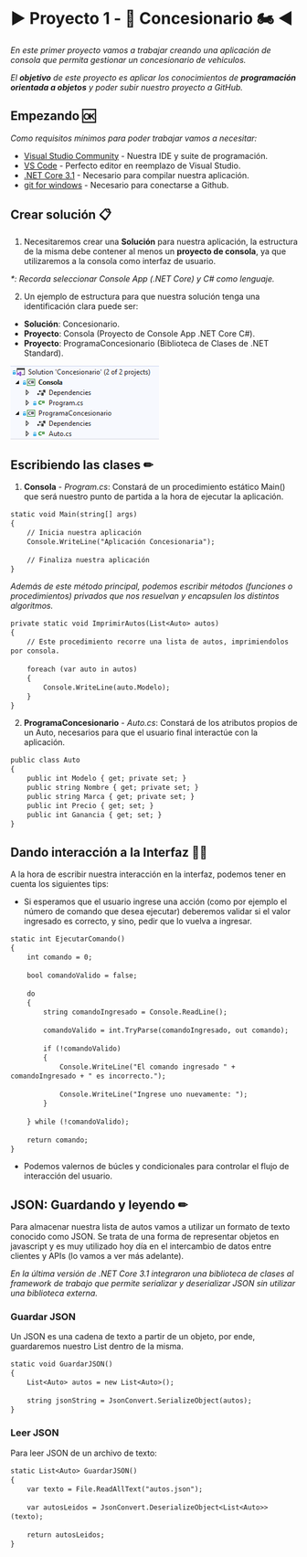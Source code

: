 # ▶ Proyecto 1 - 🚗 Concesionario 🏍 ◀

_En este primer proyecto vamos a trabajar creando una aplicación de consola que permita gestionar un concesionario de vehiculos._

_El **objetivo** de este proyecto es aplicar los conocimientos de **programación orientada a objetos** y poder subir nuestro proyecto a GitHub._

## Empezando 🆗

_Como requisitos mínimos para poder trabajar vamos a necesitar:_

* [Visual Studio Community](https://visualstudio.microsoft.com/es/vs/community/) - Nuestra IDE y suite de programación.
* [VS Code](http://www.dropwizard.io/1.0.2/docs/) - Perfecto editor en reemplazo de Visual Studio.
* [.NET Core 3.1](https://dotnet.microsoft.com/download/dotnet-core/3.1) - Necesario para compilar nuestra aplicación.
* [git for windows](https://gitforwindows.org/) - Necesario para conectarse a Github.

## Crear solución 📋

1. Necesitaremos crear una **Solución** para nuestra aplicación, la estructura de la misma debe contener al menos un **proyecto de consola**, ya que utilizaremos a la consola como interfaz de usuario.

_*: Recorda seleccionar Console App (.NET Core) y C# como lenguaje._

2. Un ejemplo de estructura para que nuestra solución tenga una identificación clara puede ser:

- **Solución**: Concesionario.
- **Proyecto**: Consola (Proyecto de Console App .NET Core C#).
- **Proyecto**: ProgramaConcesionario (Biblioteca de Clases de .NET Standard).

![Solution](img/solution.png)

## Escribiendo las clases ✏

1. **Consola** - _Program.cs_: Constará de un procedimiento estático Main() que será nuestro punto de partida a la hora de ejecutar la aplicación.


```
static void Main(string[] args)
{
    // Inicia nuestra aplicación 
    Console.WriteLine("Aplicación Concesionaria");

    // Finaliza nuestra aplicación
}
```

_Además de este método principal, podemos escribir métodos (funciones o procedimientos) privados que nos resuelvan y encapsulen los distintos algoritmos._

```
private static void ImprimirAutos(List<Auto> autos)
{
    // Este procedimiento recorre una lista de autos, imprimiendolos por consola.

    foreach (var auto in autos)
    {
        Console.WriteLine(auto.Modelo);
    }
}
```

2. **ProgramaConcesionario** - _Auto.cs_: Constará de los atributos propios de un Auto, necesarios para que el usuario final interactúe con la aplicación.

```
public class Auto
{
    public int Modelo { get; private set; }
    public string Nombre { get; private set; }
    public string Marca { get; private set; }
    public int Precio { get; set; }
    public int Ganancia { get; set; }
}
```

## Dando **interacción** a la **Interfaz** 🤵🏻

A la hora de escribir nuestra interacción en la interfaz, podemos tener en cuenta los siguientes tips:

- Si esperamos que el usuario ingrese una acción (como por ejemplo el número de comando que desea ejecutar) deberemos validar si el valor ingresado es correcto, y sino, pedir que lo vuelva a ingresar.

```
static int EjecutarComando()
{
    int comando = 0;

    bool comandoValido = false; 

    do
    {
        string comandoIngresado = Console.ReadLine();

        comandoValido = int.TryParse(comandoIngresado, out comando);
        
        if (!comandoValido)
        {
            Console.WriteLine("El comando ingresado " + comandoIngresado + " es incorrecto.");

            Console.WriteLine("Ingrese uno nuevamente: ");
        }

    } while (!comandoValido);

    return comando;
}
```

- Podemos valernos de búcles y condicionales para controlar el flujo de interacción del usuario. 

## **JSON**: Guardando y leyendo ✏

Para almacenar nuestra lista de autos vamos a utilizar un formato de texto conocido como JSON. Se trata de una forma de representar objetos en javascript y es muy utilizado hoy día en el intercambio de datos entre clientes y APIs (lo vamos a ver más adelante).

_En la última versión de .NET Core 3.1 integraron una biblioteca de clases al framework de trabajo que permite serializar y deserializar JSON sin utilizar una biblioteca externa._

### Guardar JSON

Un JSON es una cadena de texto a partir de un objeto, por ende, guardaremos nuestro List<Auto> dentro de la misma.

```
static void GuardarJSON()
{
    List<Auto> autos = new List<Auto>();

    string jsonString = JsonConvert.SerializeObject(autos);
}
```

### Leer JSON

Para leer JSON de un archivo de texto:

```
static List<Auto> GuardarJSON()
{
    var texto = File.ReadAllText("autos.json");

    var autosLeidos = JsonConvert.DeserializeObject<List<Auto>>(texto);

    return autosLeidos;
}
```